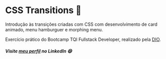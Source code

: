 # CSS Transitions 🤩
Introdução às transições criadas com CSS com desenvolvimento de card animado, menu hamburguer e morphing menu.

Exercício prático do Bootcamp TQI Fullstack Developer, realizado pela [DIO](https://www.dio.me/).

##### Visite [meu perfil](https://www.linkedin.com/in/luisafolharini/) no LinkedIn ​:smile:
